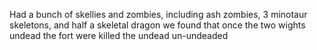 Had a bunch of skellies and zombies, including ash zombies, 3 minotaur skeletons, and half a skeletal dragon
we found that once the two wights undead the fort were killed the undead un-undeaded